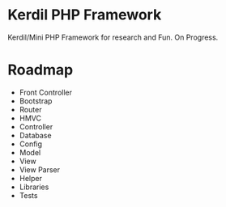 # Kerdil PHP Framework

Kerdil/Mini PHP Framework for research and Fun. 
On Progress.

# Roadmap

- Front Controller
- Bootstrap
- Router
- HMVC
- Controller
- Database
- Config
- Model
- View
- View Parser
- Helper
- Libraries
- Tests

